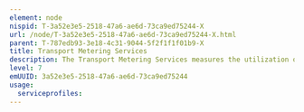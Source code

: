 ```yaml
---
element: node
nispid: T-3a52e3e5-2518-47a6-ae6d-73ca9ed75244-X
url: /node/T-3a52e3e5-2518-47a6-ae6d-73ca9ed75244-X.html
parent: T-787edb93-3e18-4c31-9044-5f2f1f1f01b9-X
title: Transport Metering Services
description: The Transport Metering Services measures the utilization of transport resources over specific period of times. Calculated average values of the measurements can be then used to enforce Service Level Agreements (SLAs), billing purposes and overall usage trend forecasting.
level: 7
emUUID: 3a52e3e5-2518-47a6-ae6d-73ca9ed75244
usage:
  serviceprofiles:
---
```

